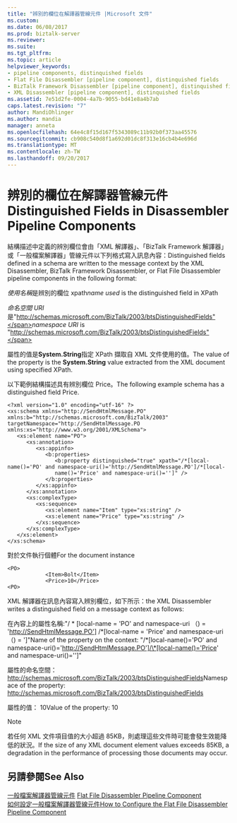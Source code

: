 ```yaml
---
title: "辨別的欄位在解譯器管線元件 |Microsoft 文件"
ms.custom: 
ms.date: 06/08/2017
ms.prod: biztalk-server
ms.reviewer: 
ms.suite: 
ms.tgt_pltfrm: 
ms.topic: article
helpviewer_keywords:
- pipeline components, distinquished fields
- Flat File Disassembler [pipeline component], distinquished fields
- BizTalk Framework Disassembler [pipeline component], distinquished fields
- XML Disassembler [pipeline component], distinquished fields
ms.assetid: 7e51d2fe-0004-4a7b-9055-bd41e8a4b7ab
caps.latest.revision: "7"
author: MandiOhlinger
ms.author: mandia
manager: anneta
ms.openlocfilehash: 64e4c8f15d167f5343089c11b92b0f373aa45576
ms.sourcegitcommit: cb908c540d8f1a692d01dc8f313e16cb4b4e696d
ms.translationtype: MT
ms.contentlocale: zh-TW
ms.lasthandoff: 09/20/2017
---
```

# <a name="distinguished-fields-in-disassembler-pipeline-components"></a><span data-ttu-id="4a529-102">辨別的欄位在解譯器管線元件</span><span class="sxs-lookup"><span data-stu-id="4a529-102">Distinguished Fields in Disassembler Pipeline Components</span></span>
<span data-ttu-id="4a529-103">結構描述中定義的辨別欄位會由「XML 解譯器」、「BizTalk Framework 解譯器」或「一般檔案解譯器」管線元件以下列格式寫入訊息內容：</span><span class="sxs-lookup"><span data-stu-id="4a529-103">Distinguished fields defined in a schema are written to the message context by the XML Disassembler, BizTalk Framework Disassembler, or Flat File Disassembler pipeline components in the following format:</span></span>  
  
 <span data-ttu-id="4a529-104">*使用名稱*是辨別的欄位 xpath</span><span class="sxs-lookup"><span data-stu-id="4a529-104">*name used* is the distinguished field in XPath</span></span>  
  
 <span data-ttu-id="4a529-105">*命名空間 URI*是"http://schemas.microsoft.com/BizTalk/2003/btsDistinguishedFields"</span><span class="sxs-lookup"><span data-stu-id="4a529-105">*namespace URI* is "http://schemas.microsoft.com/BizTalk/2003/btsDistinguishedFields"</span></span>  
  
 <span data-ttu-id="4a529-106">屬性的值是**System.String**指定 XPath 擷取自 XML 文件使用的值。</span><span class="sxs-lookup"><span data-stu-id="4a529-106">The value of the property is the **System.String** value extracted from the XML document using specified XPath.</span></span>  
  
 <span data-ttu-id="4a529-107">以下範例結構描述具有辨別欄位 Price。</span><span class="sxs-lookup"><span data-stu-id="4a529-107">The following example schema has a distinguished field Price.</span></span>  
  
```  
<?xml version="1.0" encoding="utf-16" ?>   
<xs:schema xmlns="http://SendHtmlMessage.PO" xmlns:b="http://schemas.microsoft.com/BizTalk/2003" targetNamespace="http://SendHtmlMessage.PO xmlns:xs="http://www.w3.org/2001/XMLSchema">  
   <xs:element name="PO">  
      <xs:annotation>  
         <xs:appinfo>  
            <b:properties>  
               <b:property distinguished="true" xpath="/*[local-name()='PO' and namespace-uri()='http://SendHtmlMessage.PO']/*[local-  
               name()='Price' and namespace-uri()='']" />   
            </b:properties>  
         </xs:appinfo>  
      </xs:annotation>  
      <xs:complexType>  
         <xs:sequence>  
            <xs:element name="Item" type="xs:string" />   
            <xs:element name="Price" type="xs:string" />   
         </xs:sequence>  
      </xs:complexType>  
   </xs:element>  
</xs:schema>  
```  
  
 <span data-ttu-id="4a529-108">對於文件執行個體</span><span class="sxs-lookup"><span data-stu-id="4a529-108">For the document instance</span></span>  
  
```  
<PO>  
            <Item>Bolt</Item>  
            <Price>10</Price>  
<PO>  
```  
  
 <span data-ttu-id="4a529-109">XML 解譯器在訊息內容寫入辨別欄位，如下所示：</span><span class="sxs-lookup"><span data-stu-id="4a529-109">the XML Disassembler writes a distinguished field on a message context as follows:</span></span>  
  
 <span data-ttu-id="4a529-110">在內容上的屬性名稱:"/ * [local-name = 'PO' and namespace-uri （) = 'http://SendHtmlMessage.PO'] /\*[local-name = 'Price' and namespace-uri （) = ']"</span><span class="sxs-lookup"><span data-stu-id="4a529-110">Name of the property on the context: "/*[local-name()='PO' and namespace-uri()='http://SendHtmlMessage.PO']/\*[local-name()='Price' and namespace-uri()='']"</span></span>  
  
 <span data-ttu-id="4a529-111">屬性的命名空間：http://schemas.microsoft.com/BizTalk/2003/btsDistinguishedFields</span><span class="sxs-lookup"><span data-stu-id="4a529-111">Namespace of the property: http://schemas.microsoft.com/BizTalk/2003/btsDistinguishedFields</span></span>  
  
 <span data-ttu-id="4a529-112">屬性的值： 10</span><span class="sxs-lookup"><span data-stu-id="4a529-112">Value of the property: 10</span></span>  
  
> [!NOTE]
>  <span data-ttu-id="4a529-113">若任何 XML 文件項目值的大小超過 85KB，則處理這些文件時可能會發生效能降低的狀況。</span><span class="sxs-lookup"><span data-stu-id="4a529-113">If the size of any XML document element values exceeds 85KB, a degradation in the performance of processing those documents may occur.</span></span>  
  
## <a name="see-also"></a><span data-ttu-id="4a529-114">另請參閱</span><span class="sxs-lookup"><span data-stu-id="4a529-114">See Also</span></span>  
 <span data-ttu-id="4a529-115">[一般檔案解譯器管線元件](../core/flat-file-disassembler-pipeline-component.md) </span><span class="sxs-lookup"><span data-stu-id="4a529-115">[Flat File Disassembler Pipeline Component](../core/flat-file-disassembler-pipeline-component.md) </span></span>  
 [<span data-ttu-id="4a529-116">如何設定一般檔案解譯器管線元件</span><span class="sxs-lookup"><span data-stu-id="4a529-116">How to Configure the Flat File Disassembler Pipeline Component</span></span>](../core/how-to-configure-the-flat-file-disassembler-pipeline-component.md)